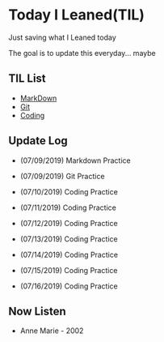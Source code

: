 # Today I Leaned(TIL)

Just saving what I Leaned today

The goal is to update this everyday... maybe



## TIL List

* [MarkDown](./Markdown)
* [Git](./Git)
* [Coding](./Coding)



## Update Log

* (07/09/2019) Markdown Practice

* (07/09/2019) Git Practice

* (07/10/2019) Coding Practice

* (07/11/2019) Coding Practice

* (07/12/2019) Coding Practice

* (07/13/2019) Coding Practice

* (07/14/2019) Coding Practice

* (07/15/2019) Coding Practice

* (07/16/2019) Coding Practice

  


## Now Listen  

- Anne Marie - 2002